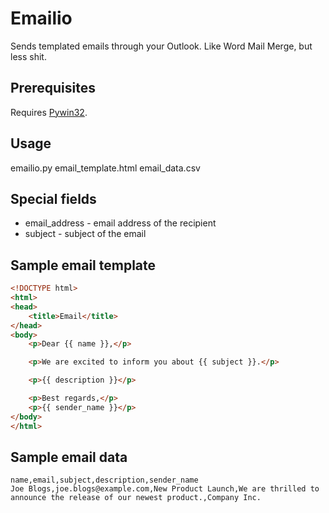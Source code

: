 # Emailio

Sends templated emails through your Outlook. Like Word Mail Merge, but less shit.

## Prerequisites

Requires [Pywin32](https://pypi.org/project/pywin32/).

## Usage

emailio.py email_template.html email_data.csv

## Special fields

* email_address - email address of the recipient
* subject - subject of the email

## Sample email template

```html
<!DOCTYPE html>
<html>
<head>
    <title>Email</title>
</head>
<body>
    <p>Dear {{ name }},</p>

    <p>We are excited to inform you about {{ subject }}.</p>

    <p>{{ description }}</p>

    <p>Best regards,</p>
    <p>{{ sender_name }}</p>
</body>
</html>
```
## Sample email data

```csv
name,email,subject,description,sender_name
Joe Blogs,joe.blogs@example.com,New Product Launch,We are thrilled to announce the release of our newest product.,Company Inc.
```
